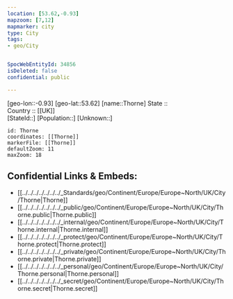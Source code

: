```yaml
---
location: [53.62,-0.93] 
mapzoom: [7,12] 
mapmarker: city 
type: City
tags:
- geo/City


SpocWebEntityId: 34856
isDeleted: false
confidential: public

---
```

[geo-lon::-0.93] 
[geo-lat::53.62] 
[name::Thorne] 
State ::  
Country :: [[UK]]  
[StateId::] 
[Population::] 
[Unknown::] 


```leaflet
id: Thorne
coordinates: [[Thorne]] 
markerFile: [[Thorne]] 
defaultZoom: 11 
maxZoom: 18
```


## Confidential Links & Embeds: 
- [[../../../../../../../_Standards/geo/Continent/Europe/Europe~North/UK/City/Thorne|Thorne]] 
- [[../../../../../../../_public/geo/Continent/Europe/Europe~North/UK/City/Thorne.public|Thorne.public]] 
- [[../../../../../../../_internal/geo/Continent/Europe/Europe~North/UK/City/Thorne.internal|Thorne.internal]] 
- [[../../../../../../../_protect/geo/Continent/Europe/Europe~North/UK/City/Thorne.protect|Thorne.protect]] 
- [[../../../../../../../_private/geo/Continent/Europe/Europe~North/UK/City/Thorne.private|Thorne.private]] 
- [[../../../../../../../_personal/geo/Continent/Europe/Europe~North/UK/City/Thorne.personal|Thorne.personal]] 
- [[../../../../../../../_secret/geo/Continent/Europe/Europe~North/UK/City/Thorne.secret|Thorne.secret]] 
